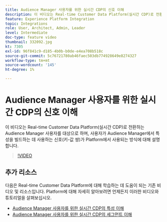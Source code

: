 ```yaml
---
title: Audience Manager 사용자를 위한 실시간 CDP의 신호 이해
description: 이 비디오는 Real-time Customer Data Platform(실시간 CDP)로 전환하는 Audience Manager 사용자를 대상으로 하며, 사용자가 Audience Manager에서 특성을 빌드하는 데 사용하는 신호(키-값 쌍)가 Platform에서 사용되는 방식에 대해 설명합니다.
feature: Experience Platform Integration
topic: Integrations
role: User, Architect, Admin, Leader
level: Intermediate
doc-type: feature video
thumbnail: 332092.jpg
kt: 7305
exl-id: 96f841c9-d185-4b0b-b0de-e4ea708b518c
source-git-commit: 5c76721780ab46faec503db774928649e8274327
workflow-type: tm+mt
source-wordcount: '145'
ht-degree: 1%

---
```


# Audience Manager 사용자를 위한 실시간 CDP의 신호 이해

이 비디오는 Real-time Customer Data Platform(실시간 CDP)로 전환하는 Audience Manager 사용자를 대상으로 하며, 사용자가 Audience Manager에서 특성을 빌드하는 데 사용하는 신호(키-값 쌍)가 Platform에서 사용되는 방식에 대해 설명합니다.

>[!VIDEO](https://video.tv.adobe.com/v/3410881/?quality=12&learn=on&captions=kor)

## 추가 리소스

다음은 Real-time Customer Data Platform에 대해 학습하는 데 도움이 되는 기존 비디오 및 리소스입니다. Platform에 대해 자세히 알아보려면 언제든지 이러한 비디오와 튜토리얼을 살펴보십시오.

* [Audience Manager 사용자를 위한 실시간 CDP의 특성 이해](https://experienceleague.adobe.com/docs/audience-manager-learn/tutorials/other-integrations/integrating-with-rtcdp/rtcdp-traits-for-aam-users.html?lang=ko#other-integrations)
* [Audience Manager 사용자를 위한 실시간 CDP의 세그먼트 이해](https://experienceleague.adobe.com/docs/audience-manager-learn/tutorials/other-integrations/integrating-with-rtcdp/rtcdp-segments-for-aam-users.html?lang=ko#other-integrations)
